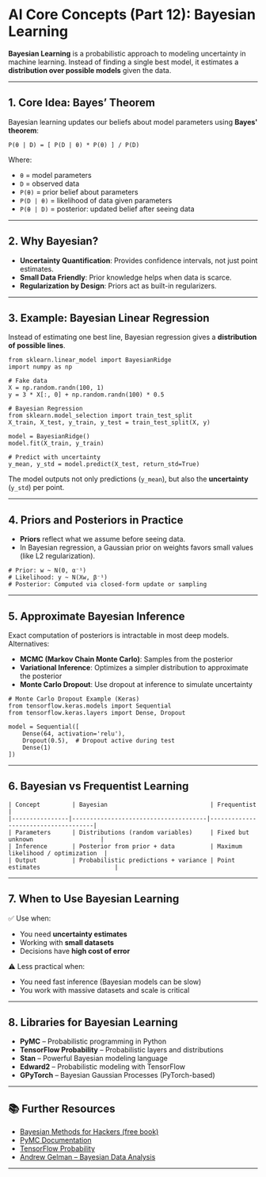 # AI Core Concepts (Part 12): Bayesian Learning

**Bayesian Learning** is a probabilistic approach to modeling uncertainty in machine learning. Instead of finding a single best model, it estimates a **distribution over possible models** given the data.

---

## 1. Core Idea: Bayes’ Theorem

Bayesian learning updates our beliefs about model parameters using **Bayes' theorem**:

```
P(θ | D) = [ P(D | θ) * P(θ) ] / P(D)
```

Where:
- `θ` = model parameters  
- `D` = observed data  
- `P(θ)` = prior belief about parameters  
- `P(D | θ)` = likelihood of data given parameters  
- `P(θ | D)` = posterior: updated belief after seeing data

---

## 2. Why Bayesian?

- **Uncertainty Quantification**: Provides confidence intervals, not just point estimates.
- **Small Data Friendly**: Prior knowledge helps when data is scarce.
- **Regularization by Design**: Priors act as built-in regularizers.

---

## 3. Example: Bayesian Linear Regression

Instead of estimating one best line, Bayesian regression gives a **distribution of possible lines**.

```
from sklearn.linear_model import BayesianRidge
import numpy as np

# Fake data
X = np.random.randn(100, 1)
y = 3 * X[:, 0] + np.random.randn(100) * 0.5

# Bayesian Regression
from sklearn.model_selection import train_test_split
X_train, X_test, y_train, y_test = train_test_split(X, y)

model = BayesianRidge()
model.fit(X_train, y_train)

# Predict with uncertainty
y_mean, y_std = model.predict(X_test, return_std=True)
```

The model outputs not only predictions (`y_mean`), but also the **uncertainty** (`y_std`) per point.

---

## 4. Priors and Posteriors in Practice

- **Priors** reflect what we assume before seeing data.
- In Bayesian regression, a Gaussian prior on weights favors small values (like L2 regularization).

```
# Prior: w ~ N(0, α⁻¹)
# Likelihood: y ~ N(Xw, β⁻¹)
# Posterior: Computed via closed-form update or sampling
```

---

## 5. Approximate Bayesian Inference

Exact computation of posteriors is intractable in most deep models. Alternatives:

- **MCMC (Markov Chain Monte Carlo)**: Samples from the posterior
- **Variational Inference**: Optimizes a simpler distribution to approximate the posterior
- **Monte Carlo Dropout**: Use dropout at inference to simulate uncertainty

```
# Monte Carlo Dropout Example (Keras)
from tensorflow.keras.models import Sequential
from tensorflow.keras.layers import Dense, Dropout

model = Sequential([
    Dense(64, activation='relu'),
    Dropout(0.5),  # Dropout active during test
    Dense(1)
])
```

---

## 6. Bayesian vs Frequentist Learning
```
| Concept         | Bayesian                             | Frequentist                         |
|----------------|--------------------------------------|-------------------------------------|
| Parameters      | Distributions (random variables)     | Fixed but unknown                   |
| Inference       | Posterior from prior + data          | Maximum likelihood / optimization  |
| Output          | Probabilistic predictions + variance | Point estimates                     |
```
---

## 7. When to Use Bayesian Learning

✅ Use when:
- You need **uncertainty estimates**
- Working with **small datasets**
- Decisions have **high cost of error**

⚠️ Less practical when:
- You need fast inference (Bayesian models can be slow)
- You work with massive datasets and scale is critical

---

## 8. Libraries for Bayesian Learning

- **PyMC** – Probabilistic programming in Python  
- **TensorFlow Probability** – Probabilistic layers and distributions  
- **Stan** – Powerful Bayesian modeling language  
- **Edward2** – Probabilistic modeling with TensorFlow  
- **GPyTorch** – Bayesian Gaussian Processes (PyTorch-based)

---

## 📚 Further Resources

- [Bayesian Methods for Hackers (free book)](https://camdavidsonpilon.github.io/Probabilistic-Programming-and-Bayesian-Methods-for-Hackers/)
- [PyMC Documentation](https://www.pymc.io/)
- [TensorFlow Probability](https://www.tensorflow.org/probability)
- [Andrew Gelman – Bayesian Data Analysis](http://www.stat.columbia.edu/~gelman/book/)

---
